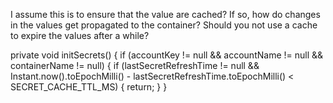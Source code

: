I assume this is to ensure that the value are cached? If so, how do changes in the values get propagated to the container? Should you not use a cache to expire the values after a while?

private void initSecrets() {
        if (accountKey != null && accountName != null && containerName != null) {
            if (lastSecretRefreshTime != null &&
                    Instant.now().toEpochMilli() - lastSecretRefreshTime.toEpochMilli() < SECRET_CACHE_TTL_MS) {
                return;
            }
        }
